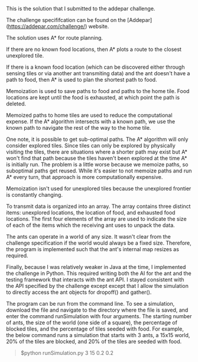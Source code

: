 This is the solution that I submitted to the addepar challenge. 

The challenge specififcation can be found on the [Addepar] (https://addepar.com/challenge/) website. 

The solution uses A* for route planning. 

If there are no known food locations, then A* plots a route to the closest unexplored tile. 

If there is a known food location (which can be discovered either through sensing tiles or via another ant transmiting data) and the ant doesn't have a path to food, then A* is used to plan the shortest path to food. 

Memoization is used to save paths to food and paths to the home tile. Food locations are kept until the food is exhausted, at which point the path is deleted. 

Memoized paths to home tiles are used to reduce the computational expense. If the A* algorithm intersects with a known path, we use the known path to navigate the rest of the way to the home tile. 

One note, it is possible to get sub-optimal paths. The A* algorithm will only consider explored tiles. Since tiles can only be explored by physically visiting the tiles, there are situations where a shorter path may exist but A* won't find that path because the tiles haven't been explored at the time A* is initially run. The problem is a little worse because we memoize paths, so suboptimal paths get reused. While it's easier to not memoize paths and run A* every turn, that approach is more computationally expensive.  

Memoization isn't used for unexplored tiles because the unexplored frontier is constantly changing. 

To transmit data is organized into an array. The array contains three distinct items: unexplored locations, the location of food, and exhausted food locations. The first four elements of the array are used to indicate the size of each of the items which the receiving ant uses to unpack the data.  

The ants can operate in a world of any size. It wasn't clear from the challenge specification if the world would always be a fixed size. Therefore, the program is implemented such that the ant's internal map resizes as required. 

Finally, because I was relatively weaker in Java at the time, I implemented the challenge in Python. This required writing both the AI for the ant and the testing framework that interacts with the ant API. I stayed consistent with the API specified by the challenge except except that I allow the simulation to directly access the ant objects for dropoff() and gather(). 

The program can be run from the command line. To see a simulation, download the file and navigate to the directory where the file is saved, and enter the command runSimulation with four arguments. The starting number of ants, the size of the world (one side of a square), the percentage of blocked tiles, and the percentage of tiles seeded with food. For example, the below command runs a simulation that starts with 3 ants, a 15x15 world, 20% of the tiles are blocked, and 20% of the tiles are seeded with food. 

>$python runSimulation.py 3 15 0.2 0.2